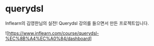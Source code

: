 # querydsl

Inflearn의 김영한님의 실전! Querydsl 강의를 들으면서 만든 프로젝트입니다.

![https://www.inflearn.com/course/querydsl-%EC%8B%A4%EC%A0%84/dashboard] 
